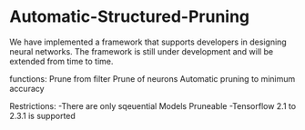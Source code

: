 # Automatic-Structured-Pruning
We have implemented a framework that supports developers in designing neural networks.
The framework is still under development and will be extended from time to time.

functions:
Prune from filter
Prune of neurons
Automatic pruning to minimum accuracy


Restrictions:
-There are only sqeuential Models Pruneable
-Tensorflow 2.1 to 2.3.1 is supported
